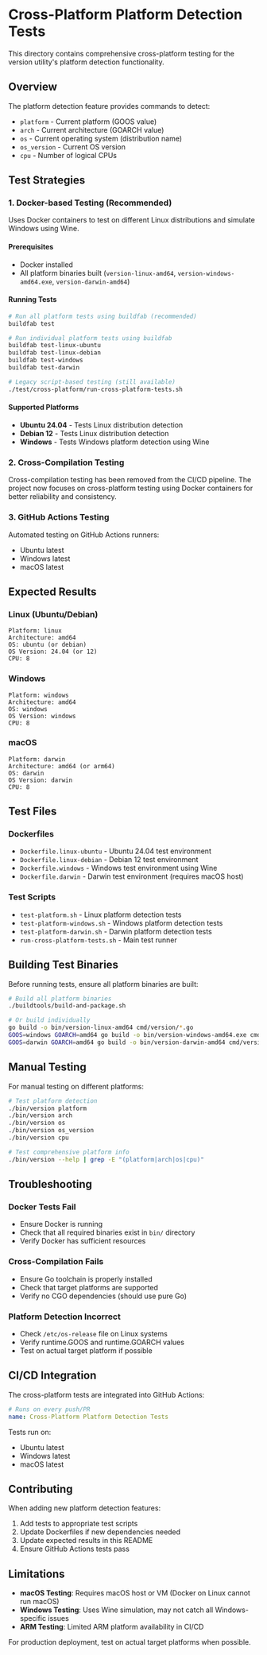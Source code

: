 # Cross-Platform Platform Detection Tests

This directory contains comprehensive cross-platform testing for the version utility's platform detection functionality.

## Overview

The platform detection feature provides commands to detect:
- `platform` - Current platform (GOOS value)
- `arch` - Current architecture (GOARCH value) 
- `os` - Current operating system (distribution name)
- `os_version` - Current OS version
- `cpu` - Number of logical CPUs

## Test Strategies

### 1. Docker-based Testing (Recommended)

Uses Docker containers to test on different Linux distributions and simulate Windows using Wine.

#### Prerequisites
- Docker installed
- All platform binaries built (`version-linux-amd64`, `version-windows-amd64.exe`, `version-darwin-amd64`)

#### Running Tests

```bash
# Run all platform tests using buildfab (recommended)
buildfab test

# Run individual platform tests using buildfab
buildfab test-linux-ubuntu
buildfab test-linux-debian
buildfab test-windows
buildfab test-darwin

# Legacy script-based testing (still available)
./test/cross-platform/run-cross-platform-tests.sh
```

#### Supported Platforms
- **Ubuntu 24.04** - Tests Linux distribution detection
- **Debian 12** - Tests Linux distribution detection
- **Windows** - Tests Windows platform detection using Wine

### 2. Cross-Compilation Testing

Cross-compilation testing has been removed from the CI/CD pipeline. The project now focuses on cross-platform testing using Docker containers for better reliability and consistency.

### 3. GitHub Actions Testing

Automated testing on GitHub Actions runners:
- Ubuntu latest
- Windows latest  
- macOS latest

## Expected Results

### Linux (Ubuntu/Debian)
```
Platform: linux
Architecture: amd64
OS: ubuntu (or debian)
OS Version: 24.04 (or 12)
CPU: 8
```

### Windows
```
Platform: windows
Architecture: amd64
OS: windows
OS Version: windows
CPU: 8
```

### macOS
```
Platform: darwin
Architecture: amd64 (or arm64)
OS: darwin
OS Version: darwin
CPU: 8
```

## Test Files

### Dockerfiles
- `Dockerfile.linux-ubuntu` - Ubuntu 24.04 test environment
- `Dockerfile.linux-debian` - Debian 12 test environment
- `Dockerfile.windows` - Windows test environment using Wine
- `Dockerfile.darwin` - Darwin test environment (requires macOS host)

### Test Scripts
- `test-platform.sh` - Linux platform detection tests
- `test-platform-windows.sh` - Windows platform detection tests
- `test-platform-darwin.sh` - Darwin platform detection tests
- `run-cross-platform-tests.sh` - Main test runner

## Building Test Binaries

Before running tests, ensure all platform binaries are built:

```bash
# Build all platform binaries
./buildtools/build-and-package.sh

# Or build individually
go build -o bin/version-linux-amd64 cmd/version/*.go
GOOS=windows GOARCH=amd64 go build -o bin/version-windows-amd64.exe cmd/version/*.go
GOOS=darwin GOARCH=amd64 go build -o bin/version-darwin-amd64 cmd/version/*.go
```

## Manual Testing

For manual testing on different platforms:

```bash
# Test platform detection
./bin/version platform
./bin/version arch
./bin/version os
./bin/version os_version
./bin/version cpu

# Test comprehensive platform info
./bin/version --help | grep -E "(platform|arch|os|cpu)"
```

## Troubleshooting

### Docker Tests Fail
- Ensure Docker is running
- Check that all required binaries exist in `bin/` directory
- Verify Docker has sufficient resources

### Cross-Compilation Fails
- Ensure Go toolchain is properly installed
- Check that target platforms are supported
- Verify no CGO dependencies (should use pure Go)

### Platform Detection Incorrect
- Check `/etc/os-release` file on Linux systems
- Verify runtime.GOOS and runtime.GOARCH values
- Test on actual target platform if possible

## CI/CD Integration

The cross-platform tests are integrated into GitHub Actions:

```yaml
# Runs on every push/PR
name: Cross-Platform Platform Detection Tests
```

Tests run on:
- Ubuntu latest
- Windows latest
- macOS latest

## Contributing

When adding new platform detection features:

1. Add tests to appropriate test scripts
2. Update Dockerfiles if new dependencies needed
3. Update expected results in this README
4. Ensure GitHub Actions tests pass

## Limitations

- **macOS Testing**: Requires macOS host or VM (Docker on Linux cannot run macOS)
- **Windows Testing**: Uses Wine simulation, may not catch all Windows-specific issues
- **ARM Testing**: Limited ARM platform availability in CI/CD

For production deployment, test on actual target platforms when possible.
